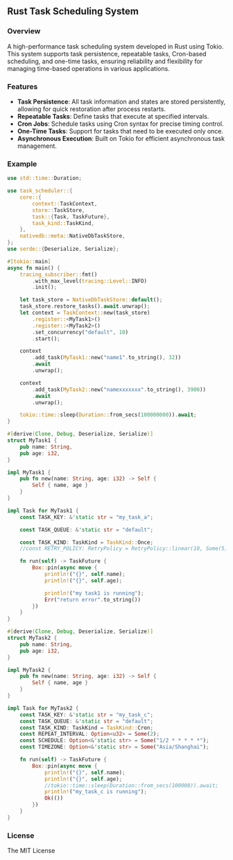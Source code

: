 ## Rust Task Scheduling System

### Overview

A high-performance task scheduling system developed in Rust using Tokio. This system supports task persistence, repeatable tasks, Cron-based scheduling, and one-time tasks, ensuring reliability and flexibility for managing time-based operations in various applications.

### Features

- **Task Persistence**: All task information and states are stored persistently, allowing for quick restoration after process restarts.
- **Repeatable Tasks**: Define tasks that execute at specified intervals.
- **Cron Jobs**: Schedule tasks using Cron syntax for precise timing control.
- **One-Time Tasks**: Support for tasks that need to be executed only once.
- **Asynchronous Execution**: Built on Tokio for efficient asynchronous task management.

### Example

```rust
use std::time::Duration;

use task_scheduler::{
    core::{
        context::TaskContext,
        store::TaskStore,
        task::{Task, TaskFuture},
        task_kind::TaskKind,
    },
    nativedb::meta::NativeDbTaskStore,
};
use serde::{Deserialize, Serialize};

#[tokio::main]
async fn main() {
    tracing_subscriber::fmt()
        .with_max_level(tracing::Level::INFO)
        .init();

    let task_store = NativeDbTaskStore::default();
    task_store.restore_tasks().await.unwrap();
    let context = TaskContext::new(task_store)
        .register::<MyTask1>()
        .register::<MyTask2>()
        .set_concurrency("default", 10)
        .start();

    context
        .add_task(MyTask1::new("name1".to_string(), 32))
        .await
        .unwrap();

    context
        .add_task(MyTask2::new("namexxxxxxx".to_string(), 3900))
        .await
        .unwrap();

    tokio::time::sleep(Duration::from_secs(100000000)).await;
}

#[derive(Clone, Debug, Deserialize, Serialize)]
struct MyTask1 {
    pub name: String,
    pub age: i32,
}

impl MyTask1 {
    pub fn new(name: String, age: i32) -> Self {
        Self { name, age }
    }
}

impl Task for MyTask1 {
    const TASK_KEY: &'static str = "my_task_a";

    const TASK_QUEUE: &'static str = "default";

    const TASK_KIND: TaskKind = TaskKind::Once;
    //const RETRY_POLICY: RetryPolicy = RetryPolicy::linear(10, Some(5));

    fn run(self) -> TaskFuture {
        Box::pin(async move {
            println!("{}", self.name);
            println!("{}", self.age);

            println!("my task1 is running");
            Err("return error".to_string())
        })
    }
}

#[derive(Clone, Debug, Deserialize, Serialize)]
struct MyTask2 {
    pub name: String,
    pub age: i32,
}

impl MyTask2 {
    pub fn new(name: String, age: i32) -> Self {
        Self { name, age }
    }
}

impl Task for MyTask2 {
    const TASK_KEY: &'static str = "my_task_c";
    const TASK_QUEUE: &'static str = "default";
    const TASK_KIND: TaskKind = TaskKind::Cron;
    const REPEAT_INTERVAL: Option<u32> = Some(2);
    const SCHEDULE: Option<&'static str> = Some("1/2 * * * * *");
    const TIMEZONE: Option<&'static str> = Some("Asia/Shanghai");

    fn run(self) -> TaskFuture {
        Box::pin(async move {
            println!("{}", self.name);
            println!("{}", self.age);
            //tokio::time::sleep(Duration::from_secs(100000)).await;
            println!("my_task_c is running");
            Ok(())
        })
    }
}

```


### License

The MIT License
